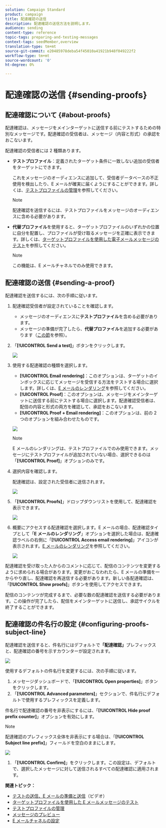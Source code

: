 ```yaml
---
solution: Campaign Standard
product: campaign
title: 配達確認の送信
description: 配達確認の送信方法を説明します。
audience: sending
content-type: reference
topic-tags: preparing-and-testing-messages
context-tags: seedMember,overview
translation-type: tm+mt
source-git-commit: e20485978deba54f45010a41921b948f049222f2
workflow-type: tm+mt
source-wordcount: '0'
ht-degree: 0%

---
```



# 配達確認の送信 {#sending-proofs}

## 配達確認について {#about-proofs}

配達確認は、メッセージをメインターゲットに送信する前にテストするための特別なメッセージです。配達確認の受信者は、メッセージ（内容と形式）の承認をおこないます。

配達確認の受信者には 2 種類あります。

* **テストプロファイル**：定義されたターゲット条件に一致しない追加の受信者をターゲットにできます。

   これをメッセージのオーディエンスに追加して、受信者データベースの不正使用を検出したり、E メールが確実に届くようにすることができます。詳しくは、[テストプロファイルの管理](../../audiences/using/managing-test-profiles.md)を参照してください。

   >[!NOTE]
   >
   >配達確認を送信するには、テストプロファイルをメッセージのオーディエンスに含める必要があります。

* **代替プロファイル**&#x200B;を使用すると、ターゲットプロファイルのいずれかの位置に自分を配置し、プロファイルが受け取るメッセージを正確に表示できます。詳しくは、[ターゲットプロファイルを使用した電子メールメッセージのテスト](../../sending/using/testing-messages-using-target.md)を参照してください。

   >[!NOTE]
   >
   >この機能は、E メールチャネルでのみ使用できます。

## 配達確認の送信 {#sending-a-proof}

配達確認を送信するには、次の手順に従います。

1. 配達確認受信者が設定されていることを確認します。
   * メッセージのオーディエンスに&#x200B;**テストプロファイル**&#x200B;を含める必要があります。
   * メッセージの準備が完了したら、**代替プロファイル**&#x200B;を追加する必要があります（[この節](../../sending/using/testing-messages-using-target.md)を参照）。

1. 「**[!UICONTROL Send a test]**」ボタンをクリックします。

   ![](assets/bat_select.png)

1. 使用する配達確認の種類を選択します。

   * **[!UICONTROL Email rendering]**：このオプションは、ターゲットのインボックスに応じてメッセージを受信する方法をテストする場合に選択します。詳しくは、[E メールのレンダリング](../../sending/using/email-rendering.md)を参照してください。
   * **[!UICONTROL Proof]**：このオプションは、メッセージをメインターゲットに送信する前にテストする場合に選択します。配達確認受信者は、配信の内容と形式の両方を確認して、承認をおこないます。
   * **[!UICONTROL Proof + Email rendering]**：このオプションは、前の 2 つのオプションを組み合わせたものです。

   ![](assets/bat_select1.png)

   >[!NOTE]
   >
   >E メールのレンダリングは、テストプロファイルでのみ使用できます。メッセージにテストプロファイルが追加されていない場合、選択できるのは「**[!UICONTROL Proof]**」オプションのみです。

1. 選択内容を確認します。

   配達確認は、設定された受信者に送信されます。

   ![](assets/bat_select2.png)

1. 「**[!UICONTROL Proofs]**」ドロップダウンリストを使用して、配達確認を表示できます。

   ![](assets/bat_view.png)

1. 概要にアクセスする配達確認を選択します。E メールの場合、配達確認タイプとして「**E メールのレンダリング**」オプションを選択した場合は、配達確認ラベルの右側に「**[!UICONTROL Access email rendering]**」アイコンが表示されます。[E メールのレンダリング](../../sending/using/email-rendering.md)を参照してください。

   ![](assets/bat_view2.png)

配達確認を受け取った人からのコメントに応じて、配信のコンテンツを変更するように求められる場合があります。変更がおこなわれたら、E メールの準備を一からやり直し、配達確認を再送信する必要があります。新しい各配達確認は、「**[!UICONTROL Show proofs]**」ボタンを使用してアクセスできます。

配信のコンテンツが完成するまで、必要な数の配達確認を送信する必要があります。この操作が完了したら、配信をメインターゲットに送信し、承認サイクルを終了することができます。

## 配達確認の件名行の設定 {#configuring-proofs-subject-line}

配達確認を送信すると、件名行にはデフォルトで&#x200B;**「配達確認」**&#x200B;プレフィックスと、配達確認の番号を示すカウンターが設定されます。

![](assets/proof-prefix.png)

使用するデフォルトの件名行を変更するには、次の手順に従います。

1. メッセージダッシュボードで、「**[!UICONTROL Open properties]**」ボタンをクリックします。
1. 「**[!UICONTROL Advanced parameters]**」セクションで、件名行にデフォルトで使用するプレフィックスを定義します。

件名行で配達確認の番号を非表示にするには、「**[!UICONTROL Hide proof prefix counter]**」オプションを有効にします。

>[!NOTE]
>
>配達確認のプレフィックス全体を非表示にする場合は、「**[!UICONTROL Subject line prefix]**」フィールドを空白のままにします。

![](assets/proof-prefix-configuration.png)

1. 「**[!UICONTROL Confirm]**」をクリックします。この設定は、デフォルトで、選択したメッセージに対して送信されるすべての配達確認に適用されます。

**関連トピック：**

* [テストの送信、E メールの準備と送信](../../sending/using/get-started-sending-messages.md#video)（ビデオ）
* [ターゲットプロファイルを使用した E メールメッセージのテスト](../../sending/using/testing-messages-using-target.md)
* [テストプロファイルの管理](../../audiences/using/managing-test-profiles.md)
* [メッセージのプレビュー](../../sending/using/previewing-messages.md)
* [E メールチャネルの設定](../../administration/using/configuring-email-channel.md)
